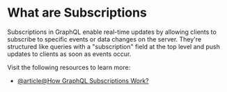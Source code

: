 # What are Subscriptions

Subscriptions in GraphQL enable real-time updates by allowing clients to subscribe to specific events or data changes on the server. They're structured like queries with a "subscription" field at the top level and push updates to clients as soon as events occur.

Visit the following resources to learn more:

- [@article@How GraphQL Subscriptions Work?](https://the-guild.dev/blog/subscriptions-and-live-queries-real-time-with-graphql)